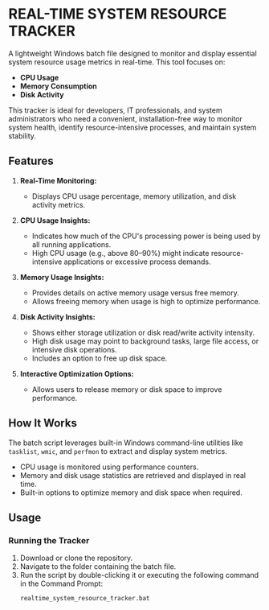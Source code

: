 # REAL-TIME SYSTEM RESOURCE TRACKER  

A lightweight Windows batch file designed to monitor and display essential system resource usage metrics in real-time. This tool focuses on:  

- **CPU Usage**  
- **Memory Consumption**  
- **Disk Activity**  

This tracker is ideal for developers, IT professionals, and system administrators who need a convenient, installation-free way to monitor system health, identify resource-intensive processes, and maintain system stability.  

## Features  

1. **Real-Time Monitoring:**  
   - Displays CPU usage percentage, memory utilization, and disk activity metrics.  

2. **CPU Usage Insights:**  
   - Indicates how much of the CPU's processing power is being used by all running applications.  
   - High CPU usage (e.g., above 80–90%) might indicate resource-intensive applications or excessive process demands.  

3. **Memory Usage Insights:**  
   - Provides details on active memory usage versus free memory.  
   - Allows freeing memory when usage is high to optimize performance.  

4. **Disk Activity Insights:**  
   - Shows either storage utilization or disk read/write activity intensity.  
   - High disk usage may point to background tasks, large file access, or intensive disk operations.  
   - Includes an option to free up disk space.  

5. **Interactive Optimization Options:**  
   - Allows users to release memory or disk space to improve performance.  

## How It Works  

The batch script leverages built-in Windows command-line utilities like `tasklist`, `wmic`, and `perfmon` to extract and display system metrics.  
- CPU usage is monitored using performance counters.  
- Memory and disk usage statistics are retrieved and displayed in real time.  
- Built-in options to optimize memory and disk space when required.  

## Usage  

### Running the Tracker  

1. Download or clone the repository.  
2. Navigate to the folder containing the batch file.  
3. Run the script by double-clicking it or executing the following command in the Command Prompt:  
   ```bash
   realtime_system_resource_tracker.bat
